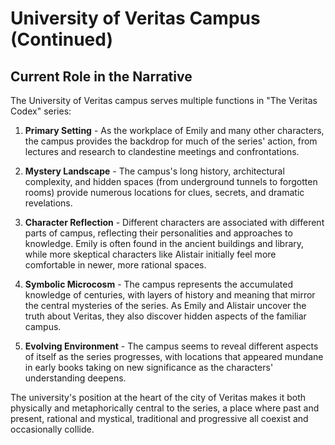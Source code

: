 # University of Veritas Campus (Continued)

## Current Role in the Narrative

The University of Veritas campus serves multiple functions in "The Veritas Codex" series:

1. **Primary Setting** - As the workplace of Emily and many other characters, the campus provides the backdrop for much of the series' action, from lectures and research to clandestine meetings and confrontations.

2. **Mystery Landscape** - The campus's long history, architectural complexity, and hidden spaces (from underground tunnels to forgotten rooms) provide numerous locations for clues, secrets, and dramatic revelations.

3. **Character Reflection** - Different characters are associated with different parts of campus, reflecting their personalities and approaches to knowledge. Emily is often found in the ancient buildings and library, while more skeptical characters like Alistair initially feel more comfortable in newer, more rational spaces.

4. **Symbolic Microcosm** - The campus represents the accumulated knowledge of centuries, with layers of history and meaning that mirror the central mysteries of the series. As Emily and Alistair uncover the truth about Veritas, they also discover hidden aspects of the familiar campus.

5. **Evolving Environment** - The campus seems to reveal different aspects of itself as the series progresses, with locations that appeared mundane in early books taking on new significance as the characters' understanding deepens.

The university's position at the heart of the city of Veritas makes it both physically and metaphorically central to the series, a place where past and present, rational and mystical, traditional and progressive all coexist and occasionally collide.
